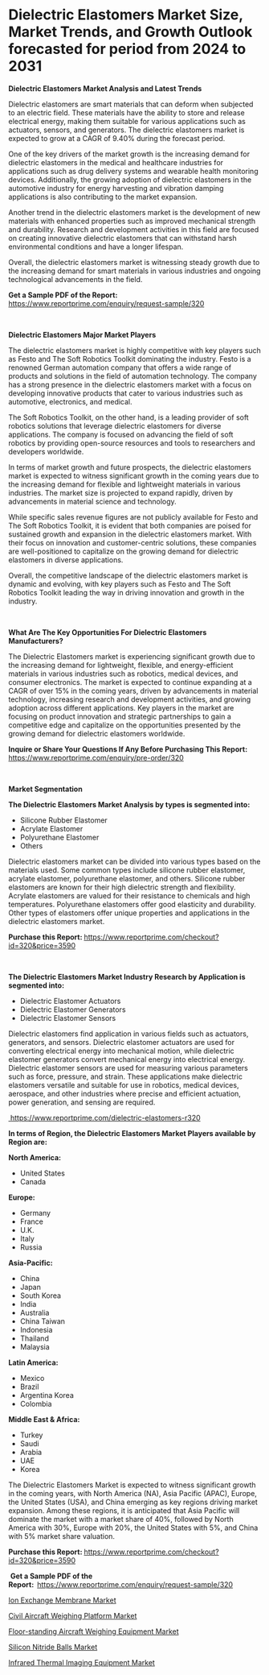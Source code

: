 <p><h1>Dielectric Elastomers Market Size, Market Trends, and Growth Outlook forecasted for period from 2024 to 2031</h1></p><p><strong>Dielectric Elastomers Market Analysis and Latest Trends</strong></p>
<p><p>Dielectric elastomers are smart materials that can deform when subjected to an electric field. These materials have the ability to store and release electrical energy, making them suitable for various applications such as actuators, sensors, and generators. The dielectric elastomers market is expected to grow at a CAGR of 9.40% during the forecast period.</p><p>One of the key drivers of the market growth is the increasing demand for dielectric elastomers in the medical and healthcare industries for applications such as drug delivery systems and wearable health monitoring devices. Additionally, the growing adoption of dielectric elastomers in the automotive industry for energy harvesting and vibration damping applications is also contributing to the market expansion.</p><p>Another trend in the dielectric elastomers market is the development of new materials with enhanced properties such as improved mechanical strength and durability. Research and development activities in this field are focused on creating innovative dielectric elastomers that can withstand harsh environmental conditions and have a longer lifespan.</p><p>Overall, the dielectric elastomers market is witnessing steady growth due to the increasing demand for smart materials in various industries and ongoing technological advancements in the field.</p></p>
<p><strong>Get a Sample PDF of the Report:&nbsp;</strong> <a href="https://www.reportprime.com/enquiry/request-sample/320">https://www.reportprime.com/enquiry/request-sample/320</a></p>
<p>&nbsp;</p>
<p><strong>Dielectric Elastomers Major Market Players</strong></p>
<p><p>The dielectric elastomers market is highly competitive with key players such as Festo and The Soft Robotics Toolkit dominating the industry. Festo is a renowned German automation company that offers a wide range of products and solutions in the field of automation technology. The company has a strong presence in the dielectric elastomers market with a focus on developing innovative products that cater to various industries such as automotive, electronics, and medical.</p><p>The Soft Robotics Toolkit, on the other hand, is a leading provider of soft robotics solutions that leverage dielectric elastomers for diverse applications. The company is focused on advancing the field of soft robotics by providing open-source resources and tools to researchers and developers worldwide.</p><p>In terms of market growth and future prospects, the dielectric elastomers market is expected to witness significant growth in the coming years due to the increasing demand for flexible and lightweight materials in various industries. The market size is projected to expand rapidly, driven by advancements in material science and technology.</p><p>While specific sales revenue figures are not publicly available for Festo and The Soft Robotics Toolkit, it is evident that both companies are poised for sustained growth and expansion in the dielectric elastomers market. With their focus on innovation and customer-centric solutions, these companies are well-positioned to capitalize on the growing demand for dielectric elastomers in diverse applications.</p><p>Overall, the competitive landscape of the dielectric elastomers market is dynamic and evolving, with key players such as Festo and The Soft Robotics Toolkit leading the way in driving innovation and growth in the industry.</p></p>
<p>&nbsp;</p>
<p><strong>What Are The Key Opportunities For Dielectric Elastomers Manufacturers?</strong></p>
<p><p>The Dielectric Elastomers market is experiencing significant growth due to the increasing demand for lightweight, flexible, and energy-efficient materials in various industries such as robotics, medical devices, and consumer electronics. The market is expected to continue expanding at a CAGR of over 15% in the coming years, driven by advancements in material technology, increasing research and development activities, and growing adoption across different applications. Key players in the market are focusing on product innovation and strategic partnerships to gain a competitive edge and capitalize on the opportunities presented by the growing demand for dielectric elastomers worldwide.</p></p>
<p><strong>Inquire or Share Your Questions If Any Before Purchasing This Report:</strong> <a href="https://www.reportprime.com/enquiry/pre-order/320">https://www.reportprime.com/enquiry/pre-order/320</a></p>
<p>&nbsp;</p>
<p><strong>Market Segmentation</strong></p>
<p><strong>The Dielectric Elastomers Market Analysis by types is segmented into:</strong></p>
<p><ul><li>Silicone Rubber Elastomer</li><li>Acrylate Elastomer</li><li>Polyurethane Elastomer</li><li>Others</li></ul></p>
<p><p>Dielectric elastomers market can be divided into various types based on the materials used. Some common types include silicone rubber elastomer, acrylate elastomer, polyurethane elastomer, and others. Silicone rubber elastomers are known for their high dielectric strength and flexibility. Acrylate elastomers are valued for their resistance to chemicals and high temperatures. Polyurethane elastomers offer good elasticity and durability. Other types of elastomers offer unique properties and applications in the dielectric elastomers market.</p></p>
<p><strong>Purchase this Report:&nbsp;</strong><a href="https://www.reportprime.com/checkout?id=320&price=3590">https://www.reportprime.com/checkout?id=320&price=3590</a></p>
<p>&nbsp;</p>
<p><strong>The Dielectric Elastomers Market Industry Research by Application is segmented into:</strong></p>
<p><ul><li>Dielectric Elastomer Actuators</li><li>Dielectric Elastomer Generators</li><li>Dielectric Elastomer Sensors</li></ul></p>
<p><p>Dielectric elastomers find application in various fields such as actuators, generators, and sensors. Dielectric elastomer actuators are used for converting electrical energy into mechanical motion, while dielectric elastomer generators convert mechanical energy into electrical energy. Dielectric elastomer sensors are used for measuring various parameters such as force, pressure, and strain. These applications make dielectric elastomers versatile and suitable for use in robotics, medical devices, aerospace, and other industries where precise and efficient actuation, power generation, and sensing are required.</p></p>
<p><a href="https://www.reportprime.com/dielectric-elastomers-r320">&nbsp;https://www.reportprime.com/dielectric-elastomers-r320</a></p>
<p><strong>In terms of Region, the Dielectric Elastomers Market Players available by Region are:</strong></p>
<p>
    <p> <strong> North America: </strong>
        <ul>
            <li>United States</li>
            <li>Canada</li>
        </ul>
        </p> 
    <p> <strong> Europe: </strong>
        <ul>
            <li>Germany</li>
            <li>France</li>
            <li>U.K.</li>
            <li>Italy</li>
            <li>Russia</li>
        </ul>
        </p> 
    <p> <strong> Asia-Pacific: </strong>
        <ul>
            <li>China</li>
            <li>Japan</li>
            <li>South Korea</li>
            <li>India</li>
            <li>Australia</li>
            <li>China Taiwan</li>
            <li>Indonesia</li>
            <li>Thailand</li>
            <li>Malaysia</li>
        </ul>
        </p> 
    <p> <strong> Latin America: </strong>
        <ul>
            <li>Mexico</li>
            <li>Brazil</li>
            <li>Argentina Korea</li>
            <li>Colombia</li>
        </ul>
        </p> 
    <p> <strong> Middle East & Africa: </strong>
        <ul>
            <li>Turkey</li>
            <li>Saudi</li>
            <li>Arabia</li>
            <li>UAE</li>
            <li>Korea</li>
        </ul>
    </p>
    </p>
<p><p>The Dielectric Elastomers Market is expected to witness significant growth in the coming years, with North America (NA), Asia Pacific (APAC), Europe, the United States (USA), and China emerging as key regions driving market expansion. Among these regions, it is anticipated that Asia Pacific will dominate the market with a market share of 40%, followed by North America with 30%, Europe with 20%, the United States with 5%, and China with 5% market share valuation.</p></p>
<p><strong>Purchase this Report: </strong><a href="https://www.reportprime.com/checkout?id=320&price=3590">https://www.reportprime.com/checkout?id=320&price=3590</a></p>
<p>&nbsp;<strong>Get a Sample PDF of the Report:&nbsp;&nbsp;</strong><a href="https://www.reportprime.com/enquiry/request-sample/320">https://www.reportprime.com/enquiry/request-sample/320</a></p>
<p><strong></strong></p>
<p><p><a href="https://github.com/RickHolmes3/Market-Research-Report-List-6/blob/main/ion-exchange-membrane-market.md">Ion Exchange Membrane Market</a></p><p><a href="https://issuu.com/reportprime-2/docs/civil-aircraft-weighing-platform-ma_0b2ae2ddb99488">Civil Aircraft Weighing Platform Market</a></p><p><a href="https://issuu.com/reportprime-2/docs/floor-standing-aircraft-weighing-eq_97050c72c116f3">Floor-standing Aircraft Weighing Equipment Market</a></p><p><a href="https://github.com/Krish2023na/Market-Research-Report-List-6/blob/main/silicon-nitride-balls-market.md">Silicon Nitride Balls Market</a></p><p><a href="https://www.linkedin.com/pulse/infrared-thermal-imaging-equipment-market-trends-detailed-f6uje?trackingId=dBfQ%2BVTXSiO80zq4RYRf3A%3D%3D">Infrared Thermal Imaging Equipment Market</a></p></p>
